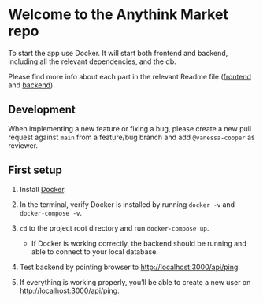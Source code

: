 # Welcome to the Anythink Market repo

To start the app use Docker. It will start both frontend and backend, including all the relevant dependencies, and the db.

Please find more info about each part in the relevant Readme file ([frontend](frontend/readme.md) and [backend](backend/README.md)).

## Development

When implementing a new feature or fixing a bug, please create a new pull request against `main` from a feature/bug branch and add `@vanessa-cooper` as reviewer.

## First setup

1. Install [Docker](https://docs.docker.com/get-docker/).
2. In the terminal, verify Docker is installed by running `docker -v` and `docker-compose -v`.
3. `cd` to the project root directory and run `docker-compose up`.

   - If Docker is working correctly, the backend should be running and able to connect to your local database.

4. Test backend by pointing browser to [http://localhost:3000/api/ping](http://localhost:3000/api/ping).
5. If everything is working properly, you’ll be able to create a new user on [http://localhost:3000/api/ping](http://localhost:3001/register).
